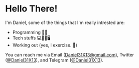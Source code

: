 # Hello There!
I'm Daniel, some of the things that I'm really intrested are:
- Programming 👨‍💻 
- Tech stuffs 💻📡📱🖥 
- Working out (yes, I exercise. 🦾)

You can reach me via Email (Daniel31X13@gmail.com), Twitter ([@Daniel31X13](https://twitter.com/Daniel31X13)), and Telegram ([@Daniel31X13](https://t.me/Daniel31X13)).
